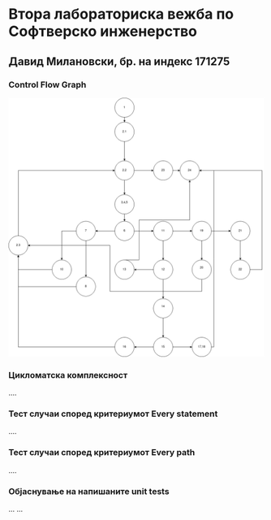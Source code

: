 # Втора лабораториска вежба по Софтверско инженерство

## Давид Милановски, бр. на индекс 171275


###  Control Flow Graph

![Фотографија](/cfg.png)

### Цикломатска комплексност

....

### Тест случаи според критериумот  Every statement 

....

### Тест случаи според критериумот Every path

.... 

### Објаснување на напишаните unit tests

...
...
